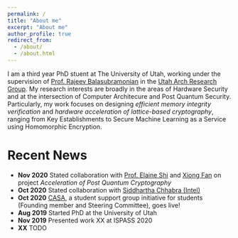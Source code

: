 ```yaml
---
permalink: /
title: "About me"
excerpt: "About me"
author_profile: true
redirect_from: 
  - /about/
  - /about.html
---
```


I am a third year PhD stuent at The University of Utah, working under the supervision of [Prof. Rajeev Balasubramonian](https://www.cs.utah.edu/~rajeev/) in the [Utah Arch Research Group](https://arch.cs.utah.edu/). My research interests are broadly in the areas of Hardware Security and at the intersection of Computer Architecure and Post Quantum Security. Particularly, my work focuses on designing *efficient memory integrity verification* and *hardware acceleration of lattice-based cryptography*, ranging from Key Establishments to Secure Machine Learning as a Service using Homomorphic Encryption.

Recent News
======
- **Nov 2020** Stated collaboration with [Prof. Elaine Shi](http://elaineshi.com/) and [Xiong Fan](https://leofanxiong.github.io/) on project *Acceleration of Post Quantum Cryptography*
- **Oct 2020** Stated collaboration with [Siddhartha Chhabra \(Intel\)](https://www.linkedin.com/in/siddhartha-chhabra-a513a94/)
- **Oct 2020** [CASA](https://www.sigarch.org/casa/), a student support group initiative for students (Founding member and Steering Committee), goes live!
- **Aug 2019** Started PhD at the University of Utah
- **Nov 2019** Presented work XX at ISPASS 2020
- **XX** TODO
